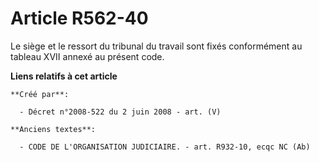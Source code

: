 # Article R562-40

Le siège et le ressort du tribunal du travail sont fixés conformément au tableau XVII annexé au présent code.

**Liens relatifs à cet article**

	**Créé par**:

	  - Décret n°2008-522 du 2 juin 2008 - art. (V)

	**Anciens textes**:

	  - CODE DE L'ORGANISATION JUDICIAIRE. - art. R932-10, ecqc NC (Ab)
